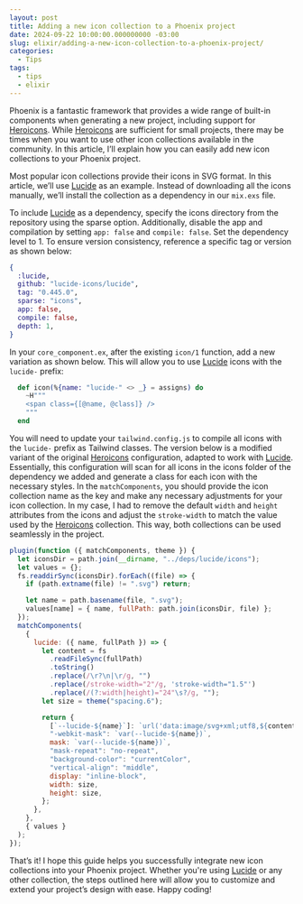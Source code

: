 ```yaml
---
layout: post
title: Adding a new icon collection to a Phoenix project
date: 2024-09-22 10:00:00.000000000 -03:00
slug: elixir/adding-a-new-icon-collection-to-a-phoenix-project/
categories:
  - Tips
tags:
  - tips
  - elixir
---
```


Phoenix is a fantastic framework that provides a wide range of built-in components when generating a new project, including support for [Heroicons](https://heroicons.com/). While [Heroicons](https://heroicons.com/) are sufficient for small projects, there may be times when you want to use other icon collections available in the community. In this article, I’ll explain how you can easily add new icon collections to your Phoenix project.

Most popular icon collections provide their icons in SVG format. In this article, we’ll use [Lucide](https://lucide.dev/) as an example. Instead of downloading all the icons manually, we’ll install the collection as a dependency in our `mix.exs` file.

To include [Lucide](https://lucide.dev/) as a dependency, specify the icons directory from the repository using the sparse option. Additionally, disable the app and compilation by setting `app: false` and `compile: false`. Set the dependency level to 1. To ensure version consistency, reference a specific tag or version as shown below:

```elixir
{
  :lucide,
  github: "lucide-icons/lucide",
  tag: "0.445.0",
  sparse: "icons",
  app: false,
  compile: false,
  depth: 1,
}
```

In your `core_component.ex`, after the existing `icon/1` function, add a new variation as shown below. This will allow you to use [Lucide](https://lucide.dev/) icons with the `lucide-` prefix:

```elixir
  def icon(%{name: "lucide-" <> _} = assigns) do
    ~H"""
    <span class={[@name, @class]} />
    """
  end
```

You will need to update your `tailwind.config.js` to compile all icons with the `lucide-` prefix as Tailwind classes. The version below is a modified variant of the original [Heroicons](https://heroicons.com/) configuration, adapted to work with [Lucide](https://lucide.dev/). Essentially, this configuration will scan for all icons in the icons folder of the dependency we added and generate a class for each icon with the necessary styles. In the `matchComponents`, you should provide the icon collection name as the key and make any necessary adjustments for your icon collection. In my case, I had to remove the default `width` and `height` attributes from the icons and adjust the `stroke-width` to match the value used by the [Heroicons](https://heroicons.com/) collection. This way, both collections can be used seamlessly in the project.

```js
plugin(function ({ matchComponents, theme }) {
  let iconsDir = path.join(__dirname, "../deps/lucide/icons");
  let values = {};
  fs.readdirSync(iconsDir).forEach((file) => {
    if (path.extname(file) != ".svg") return;

    let name = path.basename(file, ".svg");
    values[name] = { name, fullPath: path.join(iconsDir, file) };
  });
  matchComponents(
    {
      lucide: ({ name, fullPath }) => {
        let content = fs
          .readFileSync(fullPath)
          .toString()
          .replace(/\r?\n|\r/g, "")
          .replace(/stroke-width="2"/g, 'stroke-width="1.5"')
          .replace(/(?:width|height)="24"\s?/g, "");
        let size = theme("spacing.6");

        return {
          [`--lucide-${name}`]: `url('data:image/svg+xml;utf8,${content}')`,
          "-webkit-mask": `var(--lucide-${name})`,
          mask: `var(--lucide-${name})`,
          "mask-repeat": "no-repeat",
          "background-color": "currentColor",
          "vertical-align": "middle",
          display: "inline-block",
          width: size,
          height: size,
        };
      },
    },
    { values }
  );
});
```

That’s it! I hope this guide helps you successfully integrate new icon collections into your Phoenix project. Whether you're using [Lucide](https://lucide.dev/) or any other collection, the steps outlined here will allow you to customize and extend your project’s design with ease. Happy coding!
